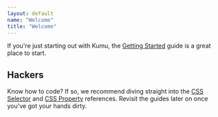 ```yaml
---
layout: default
name: "Welcome"
title: "Welcome"
---
```


If you're just starting out with Kumu, the [Getting Started][getting-started] guide is
a great place to start.

## Hackers

Know how to code? If so, we recommend diving straight into the
[CSS Selector][css-selector-reference] and [CSS Property][css-property-reference] references.
Revisit the guides later on once you've got your hands dirty.


[getting-started]: /guides/getting-started.html
[css-selector-reference]: /references/css-selector-reference.html
[css-property-reference]: /references/css-property-reference.html
